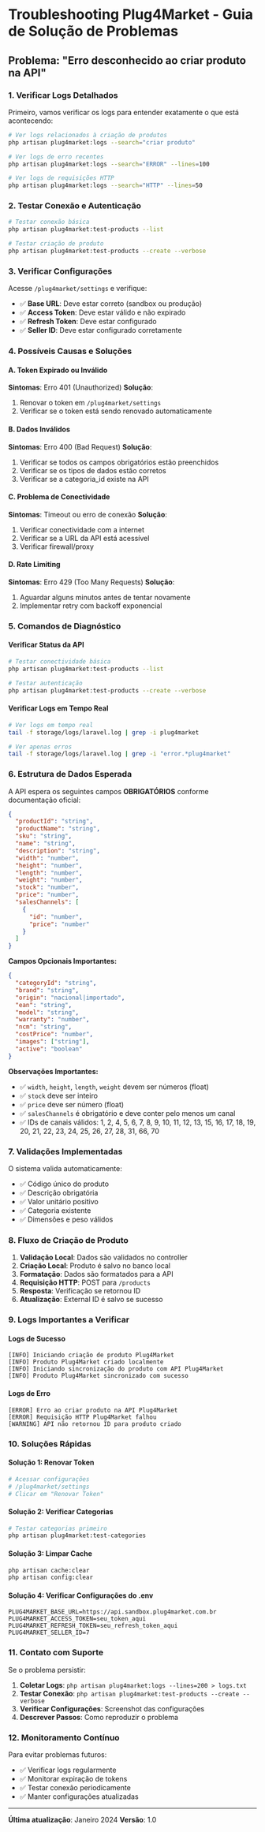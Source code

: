 # Troubleshooting Plug4Market - Guia de Solução de Problemas

## Problema: "Erro desconhecido ao criar produto na API"

### 1. Verificar Logs Detalhados

Primeiro, vamos verificar os logs para entender exatamente o que está acontecendo:

```bash
# Ver logs relacionados à criação de produtos
php artisan plug4market:logs --search="criar produto"

# Ver logs de erro recentes
php artisan plug4market:logs --search="ERROR" --lines=100

# Ver logs de requisições HTTP
php artisan plug4market:logs --search="HTTP" --lines=50
```

### 2. Testar Conexão e Autenticação

```bash
# Testar conexão básica
php artisan plug4market:test-products --list

# Testar criação de produto
php artisan plug4market:test-products --create --verbose
```

### 3. Verificar Configurações

Acesse `/plug4market/settings` e verifique:

- ✅ **Base URL**: Deve estar correto (sandbox ou produção)
- ✅ **Access Token**: Deve estar válido e não expirado
- ✅ **Refresh Token**: Deve estar configurado
- ✅ **Seller ID**: Deve estar configurado corretamente

### 4. Possíveis Causas e Soluções

#### A. Token Expirado ou Inválido
**Sintomas**: Erro 401 (Unauthorized)
**Solução**: 
1. Renovar o token em `/plug4market/settings`
2. Verificar se o token está sendo renovado automaticamente

#### B. Dados Inválidos
**Sintomas**: Erro 400 (Bad Request)
**Solução**:
1. Verificar se todos os campos obrigatórios estão preenchidos
2. Verificar se os tipos de dados estão corretos
3. Verificar se a categoria_id existe na API

#### C. Problema de Conectividade
**Sintomas**: Timeout ou erro de conexão
**Solução**:
1. Verificar conectividade com a internet
2. Verificar se a URL da API está acessível
3. Verificar firewall/proxy

#### D. Rate Limiting
**Sintomas**: Erro 429 (Too Many Requests)
**Solução**:
1. Aguardar alguns minutos antes de tentar novamente
2. Implementar retry com backoff exponencial

### 5. Comandos de Diagnóstico

#### Verificar Status da API
```bash
# Testar conectividade básica
php artisan plug4market:test-products --list

# Testar autenticação
php artisan plug4market:test-products --create --verbose
```

#### Verificar Logs em Tempo Real
```bash
# Ver logs em tempo real
tail -f storage/logs/laravel.log | grep -i plug4market

# Ver apenas erros
tail -f storage/logs/laravel.log | grep -i "error.*plug4market"
```

### 6. Estrutura de Dados Esperada

A API espera os seguintes campos **OBRIGATÓRIOS** conforme documentação oficial:

```json
{
  "productId": "string",
  "productName": "string", 
  "sku": "string",
  "name": "string",
  "description": "string",
  "width": "number",
  "height": "number", 
  "length": "number",
  "weight": "number",
  "stock": "number",
  "price": "number",
  "salesChannels": [
    {
      "id": "number",
      "price": "number"
    }
  ]
}
```

**Campos Opcionais Importantes:**
```json
{
  "categoryId": "string",
  "brand": "string",
  "origin": "nacional|importado",
  "ean": "string",
  "model": "string",
  "warranty": "number",
  "ncm": "string",
  "costPrice": "number",
  "images": ["string"],
  "active": "boolean"
}
```

**Observações Importantes:**
- ✅ `width`, `height`, `length`, `weight` devem ser números (float)
- ✅ `stock` deve ser inteiro
- ✅ `price` deve ser número (float)
- ✅ `salesChannels` é obrigatório e deve conter pelo menos um canal
- ✅ IDs de canais válidos: 1, 2, 4, 5, 6, 7, 8, 9, 10, 11, 12, 13, 15, 16, 17, 18, 19, 20, 21, 22, 23, 24, 25, 26, 27, 28, 31, 66, 70

### 7. Validações Implementadas

O sistema valida automaticamente:

- ✅ Código único do produto
- ✅ Descrição obrigatória
- ✅ Valor unitário positivo
- ✅ Categoria existente
- ✅ Dimensões e peso válidos

### 8. Fluxo de Criação de Produto

1. **Validação Local**: Dados são validados no controller
2. **Criação Local**: Produto é salvo no banco local
3. **Formatação**: Dados são formatados para a API
4. **Requisição HTTP**: POST para `/products`
5. **Resposta**: Verificação se retornou ID
6. **Atualização**: External ID é salvo se sucesso

### 9. Logs Importantes a Verificar

#### Logs de Sucesso
```
[INFO] Iniciando criação de produto Plug4Market
[INFO] Produto Plug4Market criado localmente
[INFO] Iniciando sincronização do produto com API Plug4Market
[INFO] Produto Plug4Market sincronizado com sucesso
```

#### Logs de Erro
```
[ERROR] Erro ao criar produto na API Plug4Market
[ERROR] Requisição HTTP Plug4Market falhou
[WARNING] API não retornou ID para produto criado
```

### 10. Soluções Rápidas

#### Solução 1: Renovar Token
```bash
# Acessar configurações
# /plug4market/settings
# Clicar em "Renovar Token"
```

#### Solução 2: Verificar Categorias
```bash
# Testar categorias primeiro
php artisan plug4market:test-categories
```

#### Solução 3: Limpar Cache
```bash
php artisan cache:clear
php artisan config:clear
```

#### Solução 4: Verificar Configurações do .env
```env
PLUG4MARKET_BASE_URL=https://api.sandbox.plug4market.com.br
PLUG4MARKET_ACCESS_TOKEN=seu_token_aqui
PLUG4MARKET_REFRESH_TOKEN=seu_refresh_token_aqui
PLUG4MARKET_SELLER_ID=7
```

### 11. Contato com Suporte

Se o problema persistir:

1. **Coletar Logs**: `php artisan plug4market:logs --lines=200 > logs.txt`
2. **Testar Conexão**: `php artisan plug4market:test-products --create --verbose`
3. **Verificar Configurações**: Screenshot das configurações
4. **Descrever Passos**: Como reproduzir o problema

### 12. Monitoramento Contínuo

Para evitar problemas futuros:

- ✅ Verificar logs regularmente
- ✅ Monitorar expiração de tokens
- ✅ Testar conexão periodicamente
- ✅ Manter configurações atualizadas

---

**Última atualização**: Janeiro 2024
**Versão**: 1.0 